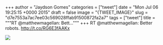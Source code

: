
+++
author = "Jaydson Gomes"
categories = ["tweet"]
date = "Mon Jul 06 19:25:15 +0000 2015"
draft = false
image = "{TWEET_IMAGE}"
slug = "d7e7553a7ac7ee03c569028ffab91500872fa2a7"
tags = ["tweet"]
title = """RT @matthewmagellan: Bett..."""
+++
RT @matthewmagellan: Better robots. http://t.co/RG6E3fAAKx

![](/images/tweet-media/618138659687112704-undefined)